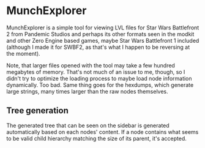 ﻿# MunchExplorer
MunchExplorer is a simple tool for viewing LVL files for Star Wars Battlefront 2
from Pandemic Studios and perhaps its other formats seen in the modkit and other
Zero Engine based games, maybe Star Wars Battlefront 1 included (although I made
it for SWBF2, as that's what I happen to be reversing at the moment).

Note, that larger files opened with the tool may take a few hundred megabytes of
memory. That's not much of an issue to me, though, so I didn't try to optimize the
loading process to maybe load node information dynamically. Too bad. Same thing
goes for the hexdumps, which generate large strings, many times larger than the
raw nodes themselves.

## Tree generation
The generated tree that can be seen on the sidebar is generated automatically based
on each nodes' content. If a node contains what seems to be valid child hierarchy
matching the size of its parent, it's accepted.
